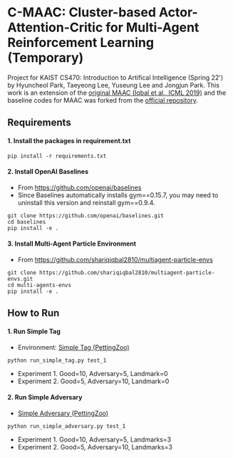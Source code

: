 # C-MAAC: Cluster-based Actor-Attention-Critic for Multi-Agent Reinforcement Learning (Temporary)
Project for KAIST CS470: Introduction to Artifical Intelligence (Spring 22') by Hyuncheol Park, Taeyeong Lee, Yuseung Lee and Jongjun Park. This work is an extension of the [original MAAC (Iqbal et al., ICML 2019)](https://arxiv.org/abs/1810.02912) and the baseline codes for MAAC was forked from the [official repository](https://github.com/shariqiqbal2810/MAAC).

## Requirements
#### 1. Install the packages in requirement.txt
```shell
pip install -r requirements.txt 
```

#### 2. Install OpenAI Baselines
* From https://github.com/openai/baselines
* Since Baselines automatically installs gym==0.15.7, you may need to uninstall this version and reinstall gym==0.9.4.
```shell
git clone https://github.com/openai/baselines.git
cd baselines
pip install -e .
```

#### 3. Install Multi-Agent Particle Environment
* From https://github.com/shariqiqbal2810/multiagent-particle-envs
```shell
git clone https://github.com/shariqiqbal2810/multiagent-particle-envs.git
cd multi-agents-envs
pip install -e .
```

## How to Run 
#### 1. Run Simple Tag 
* Environment: [Simple Tag (PettingZoo)](https://www.pettingzoo.ml/mpe/simple_tag)
```shell
python run_simple_tag.py test_1
```
* Experiment 1. Good=10, Adversary=5, Landmark=0
* Experiment 2. Good=5, Adversary=10, Landmark=0

#### 2. Run Simple Adversary 
* [Simple Adversary (PettingZoo)](https://www.pettingzoo.ml/mpe/simple_adversary)
```shell
python run_simple_adversary.py test_1
```
* Experiment 1. Good=10, Adversary=5, Landmarks=3
* Experiment 2. Good=5, Adversary=10, Landmarks=3
